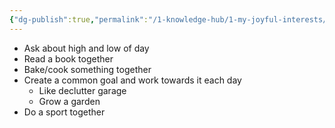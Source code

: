 ```yaml
---
{"dg-publish":true,"permalink":"/1-knowledge-hub/1-my-joyful-interests/self-help-phycology/questions-for-better-relation/","noteIcon":""}
---
```


- Ask about high and low of day
- Read a book together
- Bake/cook something together
- Create a common goal and work towards it each day
    - Like declutter garage
    - Grow a garden
- Do a sport together